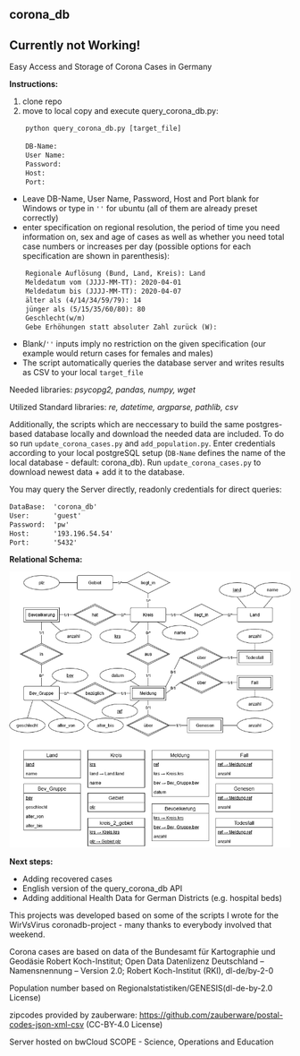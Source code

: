 ## corona_db
**Currently not Working!**
----

Easy Access and Storage of Corona Cases in Germany

**Instructions:**
1. clone repo
2. move to local copy and execute query_corona_db.py:
```
    python query_corona_db.py [target_file]
    
    DB-Name:
    User Name:
    Password:
    Host:
    Port:
```
- Leave DB-Name, User Name, Password, Host and Port blank for Windows or type in `''` for ubuntu (all of them are already preset correctly)
- enter specification on regional resolution, the period of time you need information on, sex and age of cases
  as well as whether you need total case numbers or increases per day (possible options for each specification are shown in parenthesis):
```
    Regionale Auflösung (Bund, Land, Kreis): Land
    Meldedatum vom (JJJJ-MM-TT): 2020-04-01
    Meldedatum bis (JJJJ-MM-TT): 2020-04-07
    älter als (4/14/34/59/79): 14
    jünger als (5/15/35/60/80): 80
    Geschlecht(w/m)
    Gebe Erhöhungen statt absoluter Zahl zurück (W):
```
- Blank/`''` inputs imply no restriction on the given specification (our example would return cases for females and males)
- The script automatically queries the database server and writes results as CSV to your local `target_file`


Needed libraries: *psycopg2, pandas, numpy, wget*

Utilized Standard libraries: *re, datetime, argparse, pathlib, csv*

Additionally, the scripts which are neccessary to build the same postgres-based database locally and 
download the needed data are included. To do so run `update_corona_cases.py` and `add_population.py`. Enter credentials according to your local postgreSQL setup (`DB-Name` defines the name of the local database - default: corona_db). Run `update_corona_cases.py` to download newest data + add it to the database.  

You may query the Server directly, readonly credentials for direct queries: 
    
    DataBase:  'corona_db'
    User:      'guest'
    Password:  'pw'
    Host:      '193.196.54.54'
    Port:      '5432'
    
**Relational Schema:**

![rel_schema](/corona_db.png)


**Next steps:**
- Adding recovered cases
- English version of the query_corona_db API
- Adding additional Health Data for German Districts (e.g. hospital beds)


This projects was developed based on some of the scripts I wrote for the WirVsVirus coronadb-project - many thanks to everybody involved that weekend.

Corona cases are based on data of the Bundesamt für Kartographie und Geodäsie Robert Koch-Institut; Open Data Datenlizenz Deutschland – Namensnennung – Version 2.0; Robert Koch-Institut (RKI), dl-de/by-2-0

Population number based on Regionalstatistiken/GENESIS(dl-de-by-2.0 License)

zipcodes provided by zauberware: https://github.com/zauberware/postal-codes-json-xml-csv (CC-BY-4.0 License)

Server hosted on bwCloud SCOPE - Science, Operations and Education
